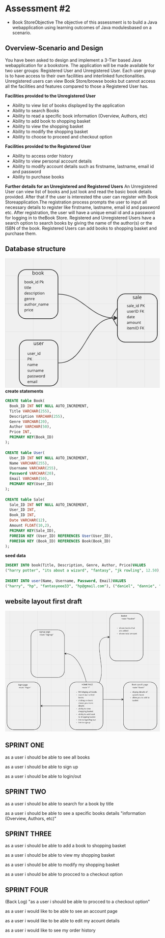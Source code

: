 # Assessment #2 

- Book StoreObjective
  The objective of this assessment is to build a Java webapplication using learning outcomes of Java modulesbased on a scenario. 

## Overview-Scenario and Design
  You  have been  asked  to  design  and  implement a 3-Tier based Java webapplication for a bookstore. The application  will  be  made  available  for  two  user  groups:  Registered  User  and Unregistered  User.  Each  user  group  is  to  have  access  to  their  own  facilities  and  interlinked functionalities. Unregistered users can view Book Store/browse books but cannot access all the facilities and features compared to those a Registered User has. 

  **Facilities provided to the Unregistered User**
  - Ability to view list of books displayed by the application
  - Ability to search Books
  - Ability to read a specific book information (Overview, Authors, etc)
  - Ability to add book to shopping basket
  - Ability to view the shopping basket
  - Ability to modify the shopping basket
  - Ability to choose to proceed and checkout option
  
  **Facilities provided to the Registered User**
  - Ability to access order history
  - Ability to view personal account details
  - Ability to modify account details such as firstname, lastname, email id and password
  - Ability to purchase books
  
 **Further details for an Unregistered and Registered Users** 
 An  Unregistered  User  can  view list  of books and just look and read  the basic book details provided. After that if the user is interested tthe user can register with Book Storeapplication.The registration process prompts the user to input all necessary details to register like firstname, lastname, email id and password etc. After registration, the user will have a unique email id and a password for logging in to theBook Store. Registered and Unregistered Users have a search option to search books by giving the name of the author(s) or the ISBN of the book. Registered Users can add books to shopping basket and purchase them.


 ## Database structure 
![dbGraph](./graphs/dbgraph.png)
**create statements**
```sql
CREATE table Book(
  Book_ID INT NOT NULL AUTO_INCREMENT,
  Title VARCHAR(255),
  Description VARCHAR(255),
  Genre VARCHAR(20),
  Author VARCHAR(50),
  Price INT,
  PRIMARY KEY(Book_ID)
);

CREATE table User(
  User_ID INT NOT NULL AUTO_INCREMENT,
  Name VARCHAR(255),
  Username VARCHAR(255),
  Password VARCHAR(20),
  Email VARCHAR(50),
  PRIMARY KEY(User_ID)
);

CREATE table Sale(
  Sale_ID INT NOT NULL AUTO_INCREMENT,
  User_ID INT,
  Book_ID INT,
  Date VARCHAR(12),
  Amount FLOAT(10,2),
  PRIMARY KEY(Sale_ID),
  FOREIGN KEY (User_ID) REFERENCES User(User_ID),
  FOREIGN KEY (Book_ID) REFERENCES Book(Book_ID)
);
```
**seed data**

```sql
INSERT INTO book(Title, Description, Genre, Author, Price)VALUES 
("harry potter", "its about a wizard", "fantasy", "jk rowling", 12.50),("Da Vinci Code", "Da Vinci Code is a book ...", "Thriller & Adventure", "Dan Brown", 9.50),("Very Hungry Caterpillar,The:The Very Hungry Caterpillar", "Very Hungry Caterpillar goes on an adventure", "picture book", "Eric Carle", 5.00),("Kite Runner", "a sad story", "literal fiction", "Khaled Hosseini", 5.00);

INSERT INTO user(Name, Username, Password, Email)VALUES 
("harry", "hp", "fantasyeee33", "hp@gmail.com"), ("daniel", "dannie", "fantafdsyeee33", "d@gmail.com"),("mike", "mk", "books123", "m@gmail.com");
```


## website layout first draft 

![webdesign](./graphs/basicwebdesign.png)

## SPRINT ONE 

as a user 
i should be able to see all books 

as a user 
i should be able to sign up 

as a user 
i should be able to 
login/out

## SPRINT TWO

as a user 
i should be able to search 
for a book by title 

as a user 
i should be able to see a 
specific books details 
"information (Overview, Authors, etc)"

## SPRINT THREE 

as a user 
i should be able to add a book to shopping basket

as a user 
i should be able to view my shopping basket 

as a user 
i should be able to modify my shopping basket 

as a user 
i should be able to procced to a checkout option

## SPRINT FOUR 

(Back Log)
"as a user 
i should be able to procced to a checkout option"

as a user 
i would like to be able to see an account page 

as a user 
i would like to be able to
edit my acount details

as a user 
i would like to see my order
history 
